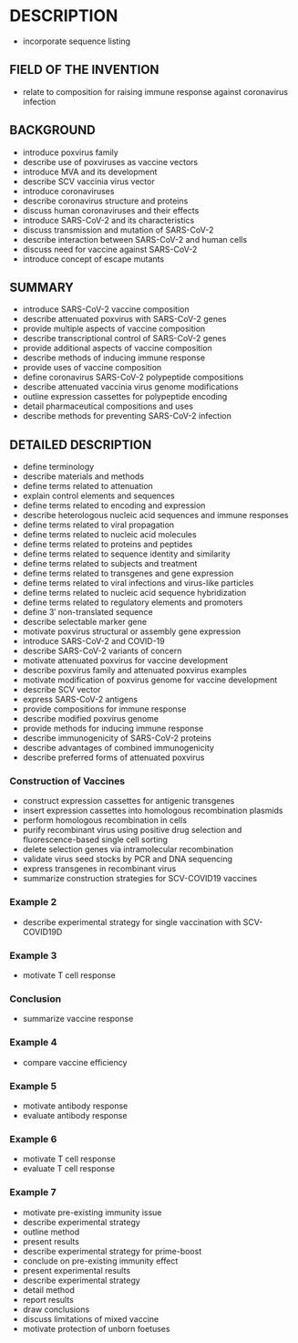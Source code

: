 # DESCRIPTION

- incorporate sequence listing

## FIELD OF THE INVENTION

- relate to composition for raising immune response against coronavirus infection

## BACKGROUND

- introduce poxvirus family
- describe use of poxviruses as vaccine vectors
- introduce MVA and its development
- describe SCV vaccinia virus vector
- introduce coronaviruses
- describe coronavirus structure and proteins
- discuss human coronaviruses and their effects
- introduce SARS-CoV-2 and its characteristics
- discuss transmission and mutation of SARS-CoV-2
- describe interaction between SARS-CoV-2 and human cells
- discuss need for vaccine against SARS-CoV-2
- introduce concept of escape mutants

## SUMMARY

- introduce SARS-CoV-2 vaccine composition
- describe attenuated poxvirus with SARS-CoV-2 genes
- provide multiple aspects of vaccine composition
- describe transcriptional control of SARS-CoV-2 genes
- provide additional aspects of vaccine composition
- describe methods of inducing immune response
- provide uses of vaccine composition
- define coronavirus SARS-CoV-2 polypeptide compositions
- describe attenuated vaccinia virus genome modifications
- outline expression cassettes for polypeptide encoding
- detail pharmaceutical compositions and uses
- describe methods for preventing SARS-CoV-2 infection

## DETAILED DESCRIPTION

- define terminology
- describe materials and methods
- define terms related to attenuation
- explain control elements and sequences
- define terms related to encoding and expression
- describe heterologous nucleic acid sequences and immune responses
- define terms related to viral propagation
- define terms related to nucleic acid molecules
- define terms related to proteins and peptides
- define terms related to sequence identity and similarity
- define terms related to subjects and treatment
- define terms related to transgenes and gene expression
- define terms related to viral infections and virus-like particles
- define terms related to nucleic acid sequence hybridization
- define terms related to regulatory elements and promoters
- define 3′ non-translated sequence
- describe selectable marker gene
- motivate poxvirus structural or assembly gene expression
- introduce SARS-CoV-2 and COVID-19
- describe SARS-CoV-2 variants of concern
- motivate attenuated poxvirus for vaccine development
- describe poxvirus family and attenuated poxvirus examples
- motivate modification of poxvirus genome for vaccine development
- describe SCV vector
- express SARS-CoV-2 antigens
- provide compositions for immune response
- describe modified poxvirus genome
- provide methods for inducing immune response
- describe immunogenicity of SARS-CoV-2 proteins
- describe advantages of combined immunogenicity
- describe preferred forms of attenuated poxvirus

### Construction of Vaccines

- construct expression cassettes for antigenic transgenes
- insert expression cassettes into homologous recombination plasmids
- perform homologous recombination in cells
- purify recombinant virus using positive drug selection and fluorescence-based single cell sorting
- delete selection genes via intramolecular recombination
- validate virus seed stocks by PCR and DNA sequencing
- express transgenes in recombinant virus
- summarize construction strategies for SCV-COVID19 vaccines

### Example 2

- describe experimental strategy for single vaccination with SCV-COVID19D

### Example 3

- motivate T cell response

### Conclusion

- summarize vaccine response

### Example 4

- compare vaccine efficiency

### Example 5

- motivate antibody response
- evaluate antibody response

### Example 6

- motivate T cell response
- evaluate T cell response

### Example 7

- motivate pre-existing immunity issue
- describe experimental strategy
- outline method
- present results
- describe experimental strategy for prime-boost
- conclude on pre-existing immunity effect
- present experimental results
- describe experimental strategy
- detail method
- report results
- draw conclusions
- discuss limitations of mixed vaccine
- motivate protection of unborn foetuses

